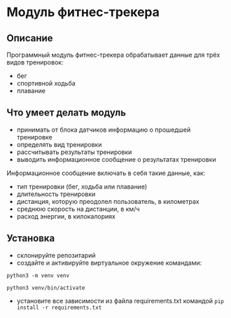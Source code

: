 # Модуль фитнес-трекера
## Описание
Программный модуль фитнес-трекера обрабатывает данные для трёх видов тренировок: 
- бег 
- спортивной ходьба
- плавание

## Что умеет делать модуль

- принимать от блока датчиков информацию о прошедшей тренировке
- определять вид тренировки
- рассчитывать результаты тренировки
- выводить информационное сообщение о результатах тренировки

Информационное сообщение включать в себя такие данные, как:
- тип тренировки (бег, ходьба или плавание)
- длительность тренировки
- дистанция, которую преодолел пользователь, в километрах
- среднюю скорость на дистанции, в км/ч
- расход энергии, в килокалориях

## Установка

- склонируйте репозитарий 
- создайте и активируйте виртуальное окружение командами:

`python3 -m venv venv`

`python3 venv/bin/activate`
- установите все зависимости из файла requirements.txt командой
`pip install -r requirements.txt`

